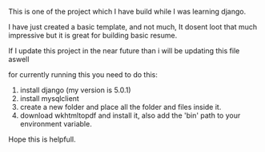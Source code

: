 This is one of the project which I have build while I was learning django.

I have just created a basic template, and not much, It dosent loot that much impressive but it is great  for building basic resume.

If I update this project in the near future than i will be updating this file aswell

for currently running this you need to do this:

1. install django (my version is 5.0.1)
2. install mysqlclient
3. create a new folder and place all the folder and files inside it.
4. download wkhtmltopdf and install it, also add the 'bin' path to your environment variable.

Hope this is helpfull. 
